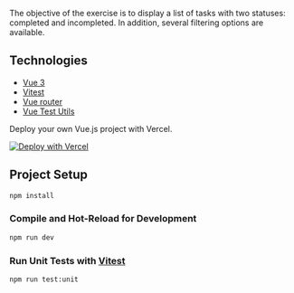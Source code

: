 The objective of the exercise is to display a list of tasks with two statuses: completed and incompleted. In addition, several filtering options are available.

## Technologies
* [Vue 3](https://vuejs.org/)
* [Vitest](https://vitest.dev/)
* [Vue router](https://router.vuejs.org/)
* [Vue Test Utils](https://test-utils.vuejs.org/)

Deploy your own Vue.js project with Vercel.

[![Deploy with Vercel](https://vercel.com/button)](https://vercel.com/new/clone?repository-url=https://github.com/saikrishnarao2/vue.git)


## Project Setup

```sh
npm install
```

### Compile and Hot-Reload for Development

```sh
npm run dev
```

### Run Unit Tests with [Vitest](https://vitest.dev/)

```sh
npm run test:unit
```